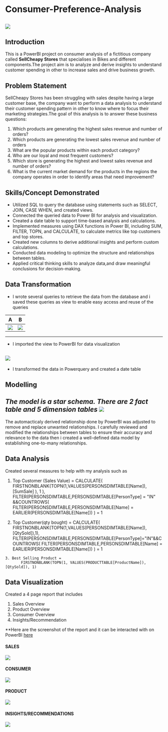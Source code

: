 
# Consumer-Preference-Analysis

![](SellCheapy_Bike&Retail.png)
---
## Introduction
This is a PowerBI project on consumer analysis of a fictitious company called **SellCheapy Stores** that specialises in Bikes and different components.The project aim is to analyze and derive insights to understand customer spending in other to increase sales and drive business growth.


## Problem Statement
SellCheapy Stores has been struggling with sales despite having a large customer base, the company want to perform a data analysis to understand their customer spending pattern in other to know where to focus their marketing strategies.The goal of this analysis is to answer these business questions:
1. Which products are generating the highest sales revenue and number of orders?
2. Which products are generating the lowest sales revenue and number of orders
3. What are the popular products within each product category? 
4. Who are our loyal and most frequent customers?
5. Which store is generating the highest and lowest sales revenue and number of orders?
6. What is the current market demand for the products in the regions the company operates in order to identify areas that need improvement?


## Skills/Concept Demonstrated
- Utilized SQL to query the database using statements such as SELECT, JOIN, CASE WHEN, and created views.
- Connected the queried data to Power BI for analysis and visualization.
- Created a date table to support time-based analysis and calculations.
- Implemented measures using DAX functions in Power BI, including SUM, FILTER, TOPN, and CALCULATE, to calculate metrics like top customers and top stores.
- Created new columns to derive additional insights and perform custom calculations.
- Conducted data modeling to optimize the structure and relationships between tables.
- Applied critical thinking skills to analyze data,and draw meaningful conclusions for decision-making.



## Data Transformation
- I wrote several queries to retrieve the data from the database and i saved these queries as view to enable easy access and reuse of the queries

A                            |B
:--------------------------:|:------------------------:
![](Products_Table.png)     |   ![](Persons_Table.png)
---

- I imported the view to PowerBI for data visualization

![](Connecting_to_data.png)
---

- I transformed the data in Powerquery and created a date table



## Modelling
*The model is a star schema.*
*There are 2 fact table and 5 dimension tables*
![](Data_Modelling.png)
---
The automacticaly derived relationship done by PowerBI was adjusted to remove and replace unwanted relationships. I carefully reviewed and modified the relationships between tables to ensure their accuracy and relevance to the data then i created a well-defined data model by establishing one-to-many relationships.



## Data Analysis
Created several measures to help with my analysis such as 


   1. Top Customer (Sales Value) = 
          CALCULATE(
              FIRSTNONBLANK(TOPN(1,VALUES(PERSONSDIMTABLE[Name]),[SumSale] ), 1 ),
                 FILTER(PERSONSDIMTABLE,PERSONSDIMTABLE[PersonType] = "IN" &&COUNTROWS(
                     FILTER(PERSONSDIMTABLE,PERSONSDIMTABLE[Name] = EARLIER(PERSONSDIMTABLE[Name])) ) = 1
            
 
   2. Top Customer(qty bought) = 
          CALCULATE( 
               FIRSTNONBLANK(TOPN(1,VALUES(PERSONSDIMTABLE[Name]), [QtySold]),1),
                  FILTER(PERSONSDIMTABLE,PERSONSDIMTABLE[PersonType]="IN"&&COUNTROWS(
                    FILTER(PERSONSDIMTABLE,PERSONSDIMTABLE[Name] = EARLIER(PERSONSDIMTABLE[Name])) ) = 1
            
 
    3. Best Selling Product = 
           FIRSTNONBLANK(TOPN(1, VALUES(PRODUCTTABLE[ProductName]), [QtySold]), 1)
 
 
 
 ## Data Visualization
 Created a 4 page report that includes 
 1. Sales Overview
 2. Product Overview
 3. Consumer Overview
 4. Insights/Recommendation

**Here are the screenshot of the report and it can be interacted with on PowerBI [here](https://app.powerbi.com/view?r=eyJrIjoiMDFjMWQ4OGYtMDI5YS00NjA3LWI0ZDMtMmU0OWJhZDFmOGFhIiwidCI6IjQ1YWMwYzZhLWQ0NzUtNDcxNS1hMmFhLTMwMDk2OGM1Y2U4MCIsImMiOjl9)

#### SALES 
![](Sales_Overview.png)


#### CONSUMER 
![](Consumer_Overview.png)


#### PRODUCT 
![](Products_Overview.png)


#### INSIGHTS/RECOMMENDATIONS
![](Insights-Recommendation.png)









